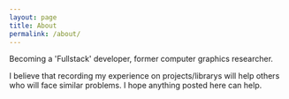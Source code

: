 ```yaml
---
layout: page
title: About
permalink: /about/
---
```


Becoming a 'Fullstack' developer, former computer graphics researcher.

I believe that recording my experience on projects/librarys will help others who will face similar problems.
I hope anything posted here can help.